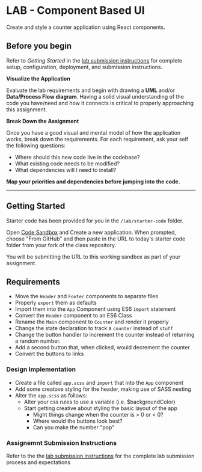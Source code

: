 # LAB - Component Based UI

Create and style a counter application using React components.

## Before you begin
Refer to *Getting Started*  in the [lab submission instructions](../../../reference/submission-instructions/labs/README.md) for complete setup, configuration, deployment, and submission instructions.

**Visualize the Application**

Evaluate the lab requirements and begin with drawing a **UML** and/or **Data/Process Flow diagram**.  Having a solid visual understanding of the code you have/need and how it connects is critical to properly approaching this assignment.

**Break Down the Assignment**

Once you have a good visual and mental model of how the application works, break down the requirements. For each requirement, ask your self the following questions:

* Where should this new code live in the codebase?
* What existing code needs to be modified?
* What dependencies will I need to install?

**Map your priorities and dependencies before jumping into the code.**

---

## Getting Started

Starter code has been provided for you in the `/lab/starter-code` folder.

Open [Code Sandbox](http://codesandbox.io) and Create a new application. When prompted, choose "From GitHub" and then paste in the URL to today's starter code folder from your fork of the class repository.

You will be submitting the URL to this working sandbox as part of your assignment.


## Requirements

* Move the `Header` and `Footer` components to separate files
* Properly `export` them as defaults
* Import them into the `App` Component using ES6 `import` statement
* Convert the `Header` component to an ES6 Class
* Rename the `Main` component to `Counter` and render it properly
* Change the state declaration to track a `counter` instead of `stuff`
* Change the button handler to increment the counter instead of returning a random number.
* Add a second button that, when clicked, would decrement the counter
* Convert the buttons to links


### Design Implementation
* Create a file called `app.scss` and `import` that into the `App` component
* Add some creatove styling for the header, making use of SASS nesting
* Alter the `app.scss` as follows:
  * Alter your css rules to use a variable (i.e. $backgroundColor)
  * Start getting creative about styling the basic layout of the app
    * Might things change when the counter is > 0 or < 0?
    * Where would the buttons look best?
    * Can you make the number "pop"

### Assignemnt Submission Instructions
Refer to the the [lab submission instructions](../../../reference/submission-instructions/labs/README.md) for the complete lab submission process and expectations
